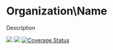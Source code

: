 # Organization\Name
Description

[![](https://github.com/organization/name/workflows/PHPUnit/badge.svg)](https://github.com/organization/name/actions?query=workflow%3A%22PHPUnit)
[![](https://github.com/organization/name/workflows/PHPStan/badge.svg)](https://github.com/organization/name/actions?query=workflow%3A%22PHPStan)
[![Coverage Status](https://coveralls.io/repos/github/organization/name/badge.svg?branch=develop)](https://coveralls.io/github/organization/name?branch=develop)

